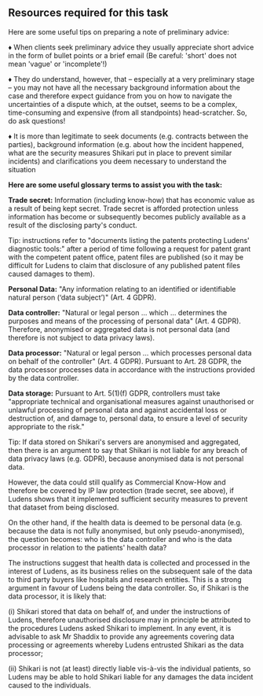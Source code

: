 ## Resources required for this task

Here are some useful tips on preparing a note of preliminary advice:

♦ When clients seek preliminary advice they usually appreciate short advice in the form of bullet points or a brief email (Be careful: 'short' does not mean 'vague' or 'incomplete'!)

♦ They do understand, however, that – especially at a very preliminary stage – you may not have all the necessary background information about the case and therefore expect guidance from you on how to navigate the uncertainties of a dispute which, at the outset, seems to be a complex, time-consuming and expensive (from all standpoints) head-scratcher. So, do ask questions!

♦ It is more than legitimate to seek documents (e.g. contracts between the parties), background information (e.g. about how the incident happened, what are the security measures Shikari put in place to prevent similar incidents) and clarifications you deem necessary to understand the situation

**Here are some useful glossary terms to assist you with the task:**


**Trade secret:** Information (including know-how) that has economic value as a result of being kept secret. Trade secret is afforded protection unless information has become or subsequently becomes publicly available as a result of the disclosing party's conduct.

Tip: instructions refer to "documents listing the patents protecting Ludens' diagnostic tools:" after a period of time following a request for patent grant with the competent patent office, patent files are published (so it may be difficult for Ludens to claim that disclosure of any published patent files caused damages to them). 


**Personal Data:** "Any information relating to an identified or identifiable natural person (‘data subject’)" (Art. 4 GDPR).


**Data controller:** "Natural or legal person … which … determines the purposes and means of the processing of personal data" (Art. 4 GDPR). Therefore, anonymised or aggregated data is not personal data (and therefore is not subject to data privacy laws). 


**Data processor:** "Natural or legal person … which processes personal data on behalf of the controller" (Art. 4 GDPR). Pursuant to Art. 28 GDPR, the data processor processes data in accordance with the instructions provided by the data controller. 


**Data storage:** Pursuant to Art. 5(1)(f) GDPR, controllers must take "appropriate technical and organisational measures against unauthorised or unlawful processing of personal data and against accidental loss or destruction of, and damage to, personal data, to ensure a level of security appropriate to the risk." 


Tip: If data stored on Shikari's servers are anonymised and aggregated, then there is an argument to say that Shikari is not liable for any breach of data privacy laws (e.g. GDPR), because anonymised data is not personal data.



However, the data could still qualify as Commercial Know-How and therefore be covered by IP law protection (trade secret, see above), if Ludens shows that it implemented sufficient security measures to prevent that dataset from being disclosed.



On the other hand, if the health data is deemed to be personal data (e.g. because the data is not fully anonymised, but only pseudo-anonymised), the question becomes: who is the data controller and who is the data processor in relation to the patients' health data? 



The instructions suggest that health data is collected and processed in the interest of Ludens, as its business relies on the subsequent sale of the data to third party buyers like hospitals and research entities. This is a strong argument in favour of Ludens being the data controller. So, if Shikari is the data processor, it is likely that: 



(i) Shikari stored that data on behalf of, and under the instructions of Ludens, therefore unauthorised disclosure may in principle be attributed to the procedures Ludens asked Shikari to implement. In any event, it is advisable to ask Mr Shaddix to provide any agreements covering data processing or agreements whereby Ludens entrusted Shikari as the data processor; 




(ii) Shikari is not (at least) directly liable vis-à-vis the individual patients, so Ludens may be able to hold Shikari liable for any damages the data incident caused to the individuals.
